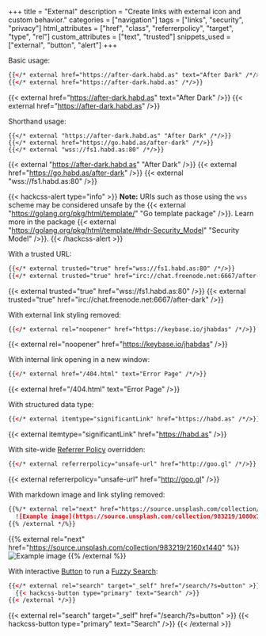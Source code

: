 +++
title = "External"
description = "Create links with external icon and custom behavior."
categories = ["navigation"]
tags = ["links", "security", "privacy"]
html_attributes = ["href", "class", "referrerpolicy", "target", "type", "rel"]
custom_attributes = ["text", "trusted"]
snippets_used = ["external", "button", "alert"]
+++

Basic usage:

```html
{{</* external href="https://after-dark.habd.as" text="After Dark" /*/>}}
{{</* external href="https://after-dark.habd.as" /*/>}}
```

{{< external href="https://after-dark.habd.as" text="After Dark" />}}
{{< external href="https://after-dark.habd.as" />}}

Shorthand usage:

```term
{{</* external "https://after-dark.habd.as" "After Dark" /*/>}}
{{</* external href="https://go.habd.as/after-dark" /*/>}}
{{</* external "wss://fs1.habd.as:80" /*/>}}
```

{{< external "https://after-dark.habd.as" "After Dark" />}}
{{< external href="https://go.habd.as/after-dark" />}}
{{< external "wss://fs1.habd.as:80" />}}

{{< hackcss-alert type="info" >}}
<strong>Note:</strong> URIs such as those using the <code>wss</code> scheme may be considered unsafe by the {{< external "https://golang.org/pkg/html/template/" "Go template package" />}}. Learn more in the package {{< external "https://golang.org/pkg/html/template/#hdr-Security_Model" "Security Model" />}}.
{{< /hackcss-alert >}}

With a trusted URL:

```html
{{</* external trusted="true" href="wss://fs1.habd.as:80" /*/>}}
{{</* external trusted="true" href="irc://chat.freenode.net:6667/after-dark" /*/>}}
```

{{< external trusted="true" href="wss://fs1.habd.as:80" />}}
{{< external trusted="true" href="irc://chat.freenode.net:6667/after-dark" />}}

With external link styling removed:

```html
{{</* external rel="noopener" href="https://keybase.io/jhabdas" /*/>}}
```

{{< external rel="noopener" href="https://keybase.io/jhabdas" />}}

With internal link opening in a new window:

```html
{{</* external href="/404.html" text="Error Page" /*/>}}
```

{{< external href="/404.html" text="Error Page" />}}

With structured data type:

```html
{{</* external itemtype="significantLink" href="https://habd.as" /*/>}}
```

{{< external itemtype="significantLink" href="https://habd.as" />}}

With site-wide [Referrer Policy](/feature/referrer-policy) overridden:

```html
{{</* external referrerpolicy="unsafe-url" href="http://goo.gl" /*/>}}
```

{{< external referrerpolicy="unsafe-url" href="http://goo.gl" />}}

With markdown image and link styling removed:

```markdown
{{%/* external rel="next" href="https://source.unsplash.com/collection/983219/2160x1440" %}}
  ![Example image](https://source.unsplash.com/collection/983219/1080x720 "View Random Image Enlarged")
{{% /external */%}}
```

{{% external rel="next" href="https://source.unsplash.com/collection/983219/2160x1440" %}}
  ![Example image](https://source.unsplash.com/collection/983219/1080x720 "View Random Image Enlarged")
{{% /external %}}

With interactive [Button](../button) to run a [Fuzzy Search](/feature/fuzzy-search):

```html
{{</* external rel="search" target="_self" href="/search/?s=button" >}}
  {{< hackcss-button type="primary" text="Search" />}}
{{< /external */>}}
```

{{< external rel="search" target="_self" href="/search/?s=button" >}}
  {{< hackcss-button type="primary" text="Search" />}}
{{< /external >}}
